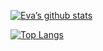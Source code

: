 [![Eva’s github stats](https://github-readme-stats.vercel.app/api?username=BattleCh1cken&theme=github_dark)](https://github.com/BattleCh1cken)
      
[![Top Langs](https://github-readme-stats.vercel.app/api/top-langs/?username=BattleCh1cken&layout=compact&theme=github_dark)](https://github.com/BattleCh1cken)
          

